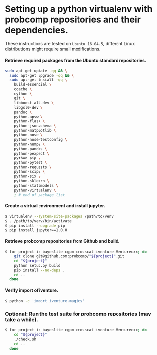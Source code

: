# Setting up a python virtualenv with probcomp repositories and their dependencies.

These instructions are tested on `Ubuntu 16.04.5`, different Linux distributions
might require small modifications.

#### Retrieve required packages from the Ubuntu standard repositories.

```bash
sudo apt-get update -qq && \
  sudo apt-get upgrade -qq && \
  sudo apt-get install -qq \
    build-essential \
    ccache \
    cython \
    git \
    libboost-all-dev \
    libgsl0-dev \
    pandoc \
    python-apsw \
    python-flask \
    python-jsonschema \
    python-matplotlib \
    python-nose \
    python-nose-testconfig \
    python-numpy \
    python-pandas \
    python-pexpect \
    python-pip \
    python-pytest \
    python-requests \
    python-scipy \
    python-six \
    python-sklearn \
    python-statsmodels \
    python-virtualenv \
    ; # end of package list
```

#### Create a virtual environment and install jupyter.

```bash
$ virtualenv --system-site-packages /path/to/venv
$ . /path/to/venv/bin/activate
$ pip install --upgrade pip
$ pip install jupyter==1.0.0
```

#### Retrieve probcomp repositories from Github and build.

```bash
$ for project in bayeslite cgpm crosscat iventure Venturecxx; do
    git clone git@github.com:probcomp/"${project}".git
    cd "${project}"
    python setup.py build
    pip install --no-deps .
    cd ..
  done
```

#### Verify import of iventure.

```bash
$ python -c 'import iventure.magics'
```

### Optional: Run the test suite for probcomp repositories (may take a while).

```bash
$ for project in bayeslite cgpm crosscat iventure Venturecxx; do
    cd "${project}"
    ./check.sh
    cd ..
  done
```
